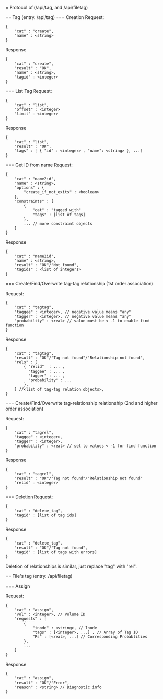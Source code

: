 = Protocol of (/api/tag, and /api/filetag)

== Tag (entry: /api/tag)
=== Creation
Request:
```
{
	"cat" : "create",
	"name" : <string>
}
```

Response
```
{
	"cat" : "create",
	"result" : "OK",
	"name" : <string>,
	"tagid" : <integer>
}
```

=== List Tag
Request:
```
{
	"cat" : "list",
	"offset" : <integer>
	"limit" : <integer>
}
```

Response
```
{
	"cat" : "list",
	"result" : "OK",
	"tags" : [ { "id" : <integer> , "name": <string> }, ...]
}
```

=== Get ID from name
Request:
```
{
	"cat" : "name2id",
	"name" : <string>,
	"options" : {
		"create_if_not_exits" : <boolean>
	},
	"constraints" : [
		{
			"cat" : "tagged_with"
			"tags" : [list of tags]
		},
		... // more constraint objects
	]
}
```

Response
```
{
	"cat" : "name2id",
	"name" : <string>,
	"result" : "OK"/"Not found", 
	"tagids" : <list of integers>
}
```

=== Create/Find/Overwrite tag-tag relationship (1st order association)

Request:
```
{
	"cat" : "tagtag",
	"taggee" : <integer>, // negative value means "any"
	"tagger" : <integer>, // negative value means "any"
	"probability" : <real> // value must be < -1 to enable find function
}
```

Response
```
{
	"cat" : "tagtag",
	"result" : "OK"/"Tag not found"/"Relationship not found",
	"rels" : [
		{ "relid"  : ... ,
		  "taggee" : ... ,
		  "tagger" : ... ,
		  "probability" : ...
		},
	] //<list of tag-tag relation objects>,
}
```

=== Create/Find/Overwrite tag-relationship relationship (2nd and higher order association)

Request:
```
{
	"cat" : "tagrel",
	"taggee" : <integer>,
	"tagger" : <integer>,
	"probability" : <real> // set to values < -1 for find function
}
```

Response
```
{
	"cat" : "tagrel",
	"result" : "OK"/"Tag not found"/"Relationship not found" 
	"relid" : <integer>
}
```

=== Deletion
Request:
```
{
	"cat" : "delete_tag",
	"tagid" : [list of tag ids]
}
```

Response
```
{
	"cat" : "delete_tag",
	"result" : "OK"/"Tag not found",
	"tagid" : [list of tags with errors]
}
```

Deletion of relationships is similar, just replace "tag" with "rel".

== File's tag (entry: /api/filetag)

=== Assign

Request:
```
{
	"cat" : "assign",
	"vol" : <integer>, // Volume ID
	"requests" : [
		{ 
			"inode" : <string>, // Inode
			"tags" : [<integer>, ...] , // Array of Tag ID
			"Ps" : [<real>, ...] // Corresponding Probablities
		},
		...
	]
}
```

Response
```
{
	"cat" : "assign",
	"result" : "OK"/"Error",
	"reason" : <string> // Diagnostic info
}
```

